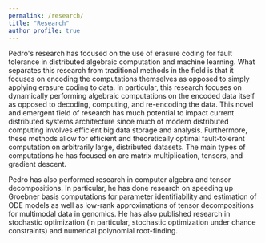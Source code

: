 ```yaml
---
permalink: /research/
title: "Research"
author_profile: true
---
```



Pedro's research has focused on the use of erasure coding for fault tolerance in distributed algebraic computation and machine learning. What separates this research from traditional methods in the field is that it focuses on encoding the computations themselves as opposed to simply applying erasure coding to data. In particular, this research focuses on dynamically performing algebraic computations on the encoded data itself as opposed to decoding, computing, and re-encoding the data. This novel and emergent field of research has much potential to impact current distributed systems architecture since much of modern distributed computing involves efficient big data storage and analysis. Furthermore, these methods allow for efficient and theoretically optimal fault-tolerant computation on arbitrarily large, distributed datasets. The main types of computations he has focused on are matrix multiplication, tensors, and gradient descent. 

Pedro has also performed research in computer algebra and tensor decompositions. In particular, he has done research on speeding up Groebner basis computations for parameter identifiability and estimation of ODE models as well as low-rank approximations of tensor decompositions for multimodal data in genomics. He has also published research in stochastic optimization (in particular, stochastic optimization under chance constraints) and numerical polynomial root-finding.
